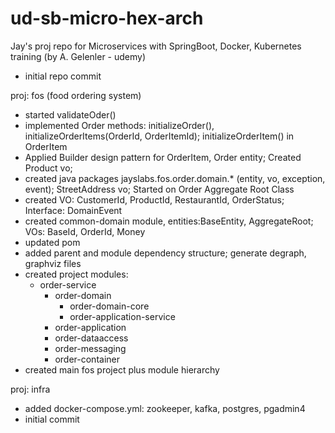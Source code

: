 # ud-sb-micro-hex-arch
Jay's proj repo for Microservices with SpringBoot, Docker, Kubernetes training (by A. Gelenler - udemy)

- initial repo commit

proj: fos (food ordering system)
- started validateOder()
- implemented Order methods: initializeOrder(), initializeOrderItems(OrderId, OrderItemId); initializeOrderItem() in OrderItem 
- Applied Builder design pattern for OrderItem, Order entity; Created Product vo;
- created java packages jayslabs.fos.order.domain.* (entity, vo, exception, event); StreetAddress vo; Started on Order Aggregate Root Class
- created VO: CustomerId, ProductId, RestaurantId, OrderStatus; Interface: DomainEvent
- created common-domain module, entities:BaseEntity, AggregateRoot; VOs: BaseId, OrderId, Money
- updated pom
- added parent and module dependency structure; generate degraph, graphviz files
- created project modules: 
  - order-service
    - order-domain 
      - order-domain-core
      - order-application-service
    - order-application
    - order-dataaccess
    - order-messaging
    - order-container
- created main fos project plus module hierarchy

proj: infra
- added docker-compose.yml: zookeeper, kafka, postgres, pgadmin4
- initial commit